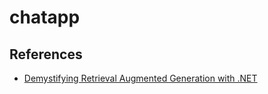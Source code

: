 # chatapp

## References

- [Demystifying Retrieval Augmented Generation with .NET](https://devblogs.microsoft.com/dotnet/demystifying-retrieval-augmented-generation-with-dotnet/)

